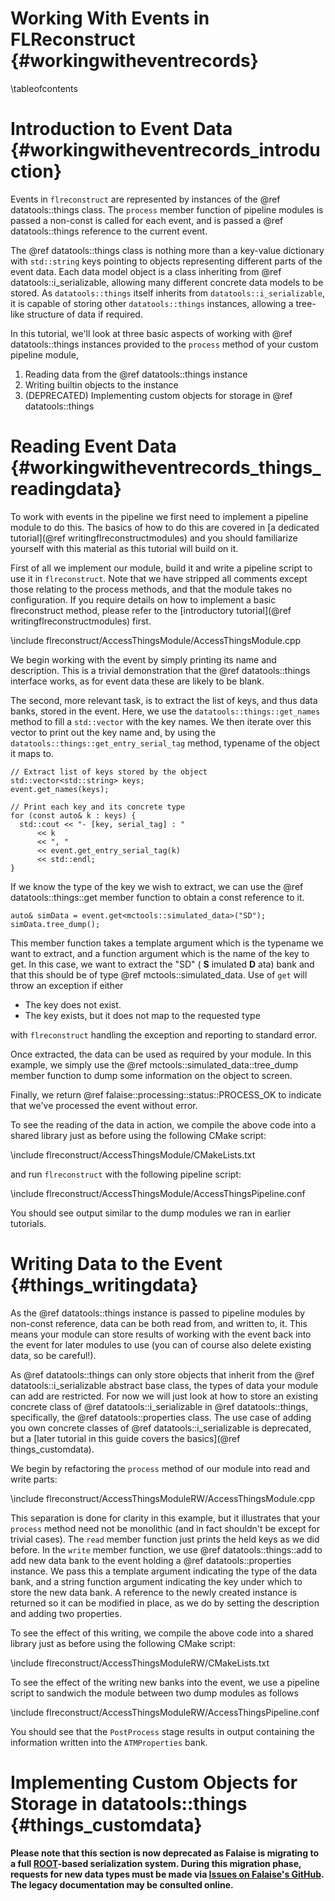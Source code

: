 Working With Events in FLReconstruct {#workingwitheventrecords}
====================================

\tableofcontents

Introduction to Event Data {#workingwitheventrecords_introduction}
==========================
Events in `flreconstruct` are represented by instances of the @ref datatools::things
class. The `process` member function of pipeline modules is passed
a non-const is called for each event, and is passed a @ref datatools::things
reference to the current event.

The @ref datatools::things class is nothing more than a key-value dictionary
with `std::string` keys pointing to objects representing different parts
of the event data. Each data model object is a class inheriting from @ref
datatools::i_serializable, allowing many different concrete data models
to be stored.  As `datatools::things` itself inherits from
`datatools::i_serializable`, it is capable of storing other
`datatools::things` instances, allowing a tree-like structure of data
if required.

In this tutorial, we'll look at three basic aspects of working with
@ref datatools::things instances provided to the `process` method of your
custom pipeline module,

1. Reading data from the @ref datatools::things instance
2. Writing builtin objects to the instance
3. (DEPRECATED) Implementing custom objects for storage in @ref datatools::things


Reading Event Data {#workingwitheventrecords_things_readingdata}
==================
To work with events in the pipeline we first need to implement a pipeline
module to do this. The basics of how to do this are covered in [a dedicated tutorial](@ref writingflreconstructmodules) and you should familiarize
yourself with this material as this tutorial will build on it.

First of all we implement our module, build it and write a pipeline script
to use it in `flreconstruct`. Note that we have stripped all comments
except those relating to the process methods, and that the module takes
no configuration. If you require details on how to implement a basic
flreconstruct method, please refer to the [introductory tutorial](@ref writingflreconstructmodules) first.

\include flreconstruct/AccessThingsModule/AccessThingsModule.cpp

We begin working with the event by simply printing its name and description.
This is a trivial demonstration that the @ref datatools::things interface
works, as for event data these are likely to be blank.

The second, more relevant task, is to extract the list of keys, and thus
data banks, stored in the event. Here, we use the `datatools::things::get_names`
method to fill a `std::vector` with the key names. We then iterate over this
vector to print out the key name and, by using the `datatools::things::get_entry_serial_tag` method, typename of the object it maps to.

~~~~~~{.cpp}
// Extract list of keys stored by the object
std::vector<std::string> keys;
event.get_names(keys);

// Print each key and its concrete type
for (const auto& k : keys) {
  std::cout << "- [key, serial_tag] : "
      << k
      << ", "
      << event.get_entry_serial_tag(k)
      << std::endl;
}
~~~~~~

If we know the type of the key we wish to extract, we can use the
@ref datatools::things::get member function to obtain a const reference to it.

~~~~~~{.cpp}
auto& simData = event.get<mctools::simulated_data>("SD");
simData.tree_dump();
~~~~~~

This member function takes a template argument which is the typename we want to extract,
and a function argument which is the name of the key to get.
In this case, we want to extract the "SD" ( **S** imulated **D** ata) bank
and that this should be of type @ref mctools::simulated_data.
Use of `get` will throw an exception if either

- The key does not exist.
- The key exists, but it does not map to the requested type

with `flreconstruct` handling the exception and reporting to standard error.

Once extracted, the data can be used as required by your module.
In this example, we simply use the
@ref mctools::simulated_data::tree_dump member function to dump some information on
the object to screen.

Finally, we return @ref falaise::processing::status::PROCESS_OK to indicate that
we've processed the event without error.

To see the reading of the data in action, we compile the above code into a shared
library just as before using the following CMake script:

\include flreconstruct/AccessThingsModule/CMakeLists.txt

and run `flreconstruct` with the following pipeline script:

\include flreconstruct/AccessThingsModule/AccessThingsPipeline.conf

You should see output similar to the dump modules we ran in earlier
tutorials.


Writing Data to the Event {#things_writingdata}
=========================
As the @ref datatools::things instance is passed to pipeline modules by
non-const reference, data can be both read from, and written to, it. This means
your module can store results of working with the event back into the event
for later modules to use (you can of course also delete existing data, so
be careful!).

As @ref datatools::things can only store objects that
inherit from the @ref datatools::i_serializable abstract base class,
the types of data your module can add are restricted. For now we will just look at how
to store an existing concrete class of @ref datatools::i_serializable in
@ref datatools::things, specifically, the @ref datatools::properties class.
The use case of adding you own concrete classes of
@ref datatools::i_serializable is deprecated, but a
[later tutorial in this guide covers the basics](@ref things_customdata).

We begin by refactoring the `process` method of our module into read and
write parts:

\include flreconstruct/AccessThingsModuleRW/AccessThingsModule.cpp

This separation is done for clarity in this example, but it illustrates that
your `process` method need not be monolithic (and in fact shouldn't be
except for trivial cases). The `read` member function just prints the held keys as
we did before. In the `write` member function, we use @ref datatools::things::add
to add new data bank to the event holding a @ref datatools::properties
instance. We pass this a template argument indicating the type of the data bank, and
a string function argument indicating the key under which to store the new
data bank. A reference to the newly created instance is returned
so it can be modified in place, as we do by setting the description and
adding two properties.

To see the effect of this writing, we compile the above code into a shared
library just as before using the following CMake script:

\include flreconstruct/AccessThingsModuleRW/CMakeLists.txt

To see the effect of the writing new banks into the event, we use a pipeline
script to sandwich the module between two dump modules as follows

\include flreconstruct/AccessThingsModuleRW/AccessThingsPipeline.conf

You should see that the `PostProcess` stage results in output containing
the information written into the `ATMProperties` bank.


Implementing Custom Objects for Storage in datatools::things {#things_customdata}
============================================================
**Please note that this section is now deprecated as Falaise is
migrating to a full [ROOT](https://root.cern.ch)-based serialization
system. During this migration phase, requests for new data types must
be made via [Issues on Falaise's GitHub](https:/github.com/supernemo-dbd/Falaise/issues).
The legacy documentation may be consulted online.**

